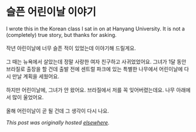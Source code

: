 # 슬픈 어린이날 이야기

<p>I wrote this in the Korean class I sat in on at Hanyang University.  It is not a (completely) true story, but thanks for asking.<br><br>작년 아린이날에 너무 슬픈 적이 있었는데 이야기해 드릴게요.<br><br>그 때는 뉴욕에서 살았는데 정말 사랑한 여자 친구하고 사귀었었어요.  그녀가 1달 동안 브라질로 출장을 할 건데 출발 전에 센트럴 파크에 있는 특별한 나무에서 어린이날에 다시 만날 계획을 세웠어요.<br><br>하지만 어린이날에, 그녀가 안 왔어요.  브라질에서 저를 꼭 잊어버렸는데요.  나무 아래에서 많이 울었어요.<br><br>올해 어린이날이 곧 될 건데 그 생각이 다시 나요.</p>


*This post was originally hosted [elsewhere](http://planspace.blogspot.com/2009/04/blog-post.html).*

